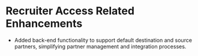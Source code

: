 # Recruiter Access Related Enhancements

- Added back-end functionality to support default destination and source partners, simplifying partner management and
  integration processes.
